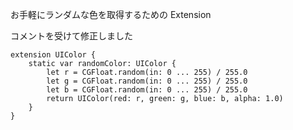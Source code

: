 <!-- title:Swift：ランダムな色を取得 -->

お手軽にランダムな色を取得するための Extension

コメントを受けて修正しました

```swift:
extension UIColor {
    static var randomColor: UIColor {
        let r = CGFloat.random(in: 0 ... 255) / 255.0
        let g = CGFloat.random(in: 0 ... 255) / 255.0
        let b = CGFloat.random(in: 0 ... 255) / 255.0
        return UIColor(red: r, green: g, blue: b, alpha: 1.0)
    }
}
```

